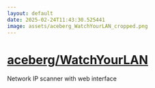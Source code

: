 ```yaml
---
layout: default
date: 2025-02-24T11:43:30.525441
image: assets/aceberg_WatchYourLAN_cropped.png
---
```


# [aceberg/WatchYourLAN](https://github.com/aceberg/WatchYourLAN)

Network IP scanner with web interface
